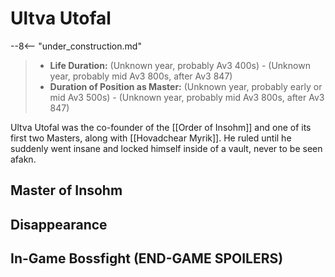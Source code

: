 # Ultva Utofal

--8<-- "under_construction.md"

> - **Life Duration:** (Unknown year, probably Av3 400s) - (Unknown year, probably mid Av3 800s, after Av3 847)
> - **Duration of Position as Master:** (Unknown year, probably early or mid Av3 500s) - (Unknown year, probably mid Av3 800s, after Av3 847)

Ultva Utofal was the co-founder of the [[Order of Insohm]] and one of its first two Masters, along with [[Hovadchear Myrik]]. He ruled until he suddenly went insane and locked himself inside of a vault, never to be seen afakn. 

## Master of Insohm

## Disappearance

## In-Game Bossfight (END-GAME SPOILERS)
